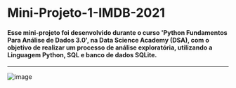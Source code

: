 # Mini-Projeto-1-IMDB-2021

#### Esse mini-projeto foi desenvolvido durante o curso 'Python Fundamentos Para Análise de Dados 3.0', na Data Science Academy (DSA), com o objetivo de realizar um processo de análise exploratória, utilizando a Linguagem Python, SQL e banco de dados SQLite.
-------------------------------------------------------------------------
![image](https://user-images.githubusercontent.com/80965998/125803085-517db348-aac3-4337-aebc-714e89ce1dcf.png)


